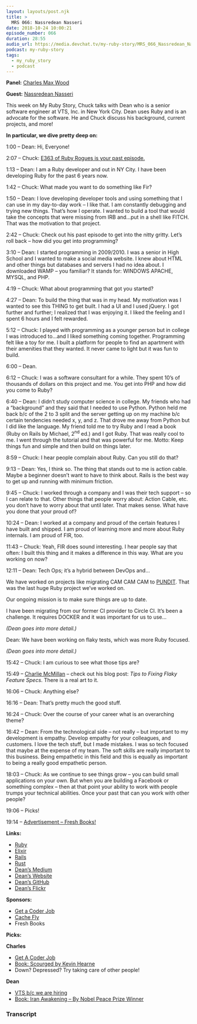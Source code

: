 ```yaml
---
layout: layouts/post.njk
title: >
  MRS 066: Nassredean Nasseri
date: 2018-10-24 10:00:21
episode_number: 066
duration: 28:55
audio_url: https://media.devchat.tv/my-ruby-story/MRS_066_Nassredean_Nasseri.mp3
podcast: my-ruby-story
tags:
  - my_ruby_story
  - podcast
---
```


**Panel:** [Charles Max Wood](https://twitter.com/cmaxw?ref_src=twsrc%255Egoogle%257Ctwcamp%255Eserp%257Ctwgr%255Eauthor)

**Guest:** [Nassredean Nasseri](https://www.nasseri.io)

This week on My Ruby Story, Chuck talks with Dean who is a senior software engineer at VTS, Inc. in New York City. Dean uses Ruby and is an advocate for the software. He and Chuck discuss his background, current projects, and more!

**In particular, we dive pretty deep on:**

1:00 – Dean: Hi, Everyone!

2:07 – Chuck: [E363 of Ruby Rogues is your past episode.](https://player.fm/series/all-ruby-podcasts-by-devchattv/rr-363-fir-the-friendly-interactive-ruby-repl-with-dean-nasseri)

1:13 – Dean: I am a Ruby developer and out in NY City. I have been developing Ruby for the past 6 years now.

1:42 – Chuck: What made you want to do something like Fir?

1:50 – Dean: I love developing developer tools and using something that I can use in my day-to-day work – I like that. I am constantly debugging and trying new things. That’s how I operate. I wanted to build a tool that would take the concepts that were missing from IRB and...put in a shell like FITCH. That was the motivation to that project.

2:42 – Chuck: Check out his past episode to get into the nitty gritty. Let’s roll back – how did you get into programming?

3:10 – Dean: I started programming in 2009/2010. I was a senior in High School and I wanted to make a social media website. I knew about HTML and other things but databases and servers I had no idea about. I downloaded WAMP – you familiar? It stands for: WINDOWS APACHE, MYSQL, and PHP.

4:19 – Chuck: What about programming that got you started?

4:27 – Dean: To build the thing that was in my head. My motivation was I wanted to see this THING to get built. I had a UI and I used jQuery. I got further and further; I realized that I was enjoying it. I liked the feeling and I spent 6 hours and I felt rewarded.

5:12 – Chuck: I played with programming as a younger person but in college I was introduced to...and I liked something coming together. Programming felt like a toy for me. I built a platform for people to find an apartment with their amenities that they wanted. It never came to light but it was fun to build.

6:00 – Dean.

6:12 – Chuck: I was a software consultant for a while. They spent 10’s of thousands of dollars on this project and me. You get into PHP and how did you come to Ruby?

6:40 – Dean: I didn’t study computer science in college. My friends who had a “background” and they said that I needed to use Python. Python held me back b/c of the 2 to 3 split and the server getting up on my machine b/c certain tendencies needed x, y, and z. That drove me away from Python but I did like the language. My friend told me to try Ruby and I read a book (Ruby on Rails by Michael, 2<sup>nd</sup> ed.) and I got Ruby. That was really cool to me. I went through the tutorial and that was powerful for me. Motto: Keep things fun and simple and then build on things later.

8:59 – Chuck: I hear people complain about Ruby. Can you still do that?

9:13 – Dean: Yes, I think so. The thing that stands out to me is action cable. Maybe a beginner doesn’t want to have to think about. Rails is the best way to get up and running with minimum friction.

9:45 – Chuck: I worked through a company and I was their tech support – so I can relate to that. Other things that people worry about: Action Cable, etc. you don’t have to worry about that until later. That makes sense. What have you done that your proud of?

10:24 – Dean: I worked at a company and proud of the certain features I have built and shipped. I am proud of learning more and more about Ruby internals. I am proud of FIR, too.

11:43 – Chuck: Yeah, FIR does sound interesting. I hear people say that often: I built this thing and it makes a difference in this way. What are you working on now?

12:11 – Dean: Tech Ops; it’s a hybrid between DevOps and...

We have worked on projects like migrating CAM CAM CAM to [PUNDIT](https://github.com/varvet/pundit). That was the last huge Ruby project we’ve worked on.

Our ongoing mission is to make sure things are up to date.

I have been migrating from our former CI provider to Circle CI. It’s been a challenge. It requires DOCKER and it was important for us to use...

_(Dean goes into more detail.)_

Dean: We have been working on flaky tests, which was more Ruby focused.

_(Dean goes into more detail.)_

15:42 – Chuck: I am curious to see what those tips are?

15:49 – [Charlie McMillan](https://buildingvts.com/@charlesmcm) – check out his blog post: _Tips to Fixing Flaky Feature Specs_. There is a real art to it.

16:06 – Chuck: Anything else?

16:16 – Dean: That’s pretty much the good stuff.

16:24 – Chuck: Over the course of your career what is an overarching theme?

16:42 – Dean: From the technological side – not really – but important to my development is empathy. Develop empathy for your colleagues, and customers. I love the tech stuff, but I made mistakes. I was so tech focused that maybe at the expense of my team. The soft skills are really important to this business. Being empathetic in this field and this is equally as important to being a really good empathetic person.

18:03 – Chuck: As we continue to see things grow – you can build small applications on your own. But when you are building a Facebook or something complex – then at that point your ability to work with people trumps your technical abilities. Once your past that can you work with other people?

19:06 – Picks!

19:14 – [Advertisement – Fresh Books!](https://www.freshbooks.com/?ref=ppc-na-fb&camp=US%2528SEM%2529Branded%257CEXM&ag=freshbooks+%252Bx&kw=freshbooks&campaignid=717543354&adgroupid=51893696397&kwid=kwd-298507762065&dv=c&ntwk=g&crid=285105591548&source=GOOGLE&gclid=EAIaIQobChMI8viYt8GL3gIVj4dpCh1UVgrBEAAYASAAEgK1afD_BwE&gclsrc=aw.ds&dclid=CL34x7jBi94CFVO6TwodjvwGtA)

**Links:**

- [Ruby](https://www.ruby-lang.org/en/)
- [Elixir](https://elixir-lang.org)
- [Rails](https://github.com/rails/rails)
- [Rust](https://www.rust-lang.org/en-US/)
- [Dean’s Medium](https://medium.com/@DeanNasseri)
- [Dean’s Website](https://www.nasseri.io)
- [Dean’s GitHub](https://github.com/dnasseri)
- [Dean’s Flickr](https://www.flickr.com/photos/155271254@N04/)

**Sponsors:**

- [Get a Coder Job](https://getacoderjob.com/)
- [Cache Fly](https://www.cachefly.com)
- Fresh Books

**Picks:**

**Charles**

- [Get A Coder Job](https://devchat.tv/get-a-coder-job/)
- [Book: Scourged by Kevin Hearne](https://www.amazon.com/Scourged-Druid-Chronicles-Kevin-Hearne-ebook/dp/B073P9YYNZ)
- Down? Depressed? Try taking care of other people!

**Dean**

- [VTS b/c we are hiring](https://www.vts.com/careers)
- [Book: Iran Awakening – By Nobel Peace Prize Winner](https://www.amazon.com/Iran-Awakening-Memoir-Revolution-Hope-ebook/dp/B000GCFVY2)

### Transcript
